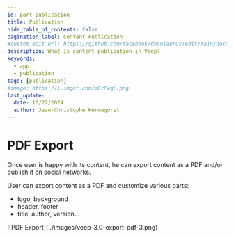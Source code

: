 ```yaml
---
id: part-publication
title: Publication
hide_table_of_contents: false
pagination_label: Content Publication
#custom_edit_url: https://github.com/facebook/docusaurus/edit/main/docs/api-doc-markdown.md
description: What is content publication in Veep?
keywords:
  - app
  - publication
tags: [publication]
#image: https://i.imgur.com/mErPwqL.png
last_update:
  date: 10/27/2024
  author: Jean-Christophe Kermagoret
---
```


# PDF Export

Once user is happy with its content, he can export content as a PDF and/or publish it on social networks. 

User can export content as a PDF and customize various parts:
* logo, background
* header, footer
* title, author, version...

<div class="zoom screenshot">
![PDF Export](../images/veep-3.0-export-pdf-3.png)
</div>
